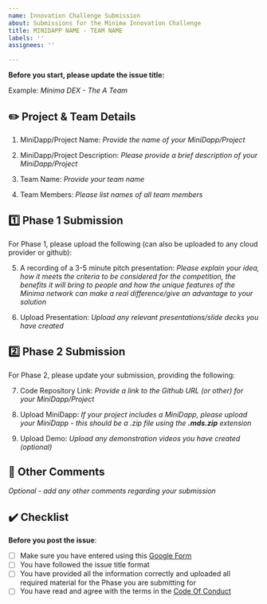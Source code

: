```yaml
---
name: Innovation Challenge Submission
about: Submissions for the Minima Innovation Challenge
title: MINIDAPP NAME - TEAM NAME
labels: ''
assignees: ''

---
```


**Before you start, please update the issue title:**

Example: *Minima DEX - The A Team*


## :pencil2: Project & Team Details

1. MiniDapp/Project Name: *Provide the name of your MiniDapp/Project*

2. MiniDapp/Project Description: *Please provide a brief description of your MiniDapp/Project*

3. Team Name: *Provide your team name*

4. Team Members: *Please list names of all team members*

## :one: Phase 1 Submission 

For Phase 1, please upload the following (can also be uploaded to any cloud provider or github):

5. A recording of a 3-5 minute pitch presentation: *Please explain your idea, how it meets the criteria to be considered for the competition, the benefits it will bring to people and how the unique features of the Minima network can make a real difference/give an advantage to your solution*

6. Upload Presentation: *Upload any relevant presentations/slide decks you have created*

## :two: Phase 2 Submission 

For Phase 2, please update your submission, providing the following:

7. Code Repository Link: *Provide a link to the Github URL (or other) for your MiniDapp/Project*

8. Upload MiniDapp: *If your project includes a MiniDapp, please upload your MiniDapp - this should be a .zip file using the **.mds.zip** extension*

9. Upload Demo: *Upload any demonstration videos you have created (optional)*

##  :round_pushpin: Other Comments
*Optional - add any other comments regarding your submission*

## :heavy_check_mark: Checklist

**Before you post the issue**:
- [ ] Make sure you have entered using this [Google Form](https://docs.google.com/forms/d/e/1FAIpQLSdW-r1iTN2JUxaLhKZxLj4FgRnIF6yZWAXB30hj4c-vwaNuPw/viewform)
- [ ] You have followed the issue title format
- [ ] You have provided all the information correctly and uploaded all required material for the Phase you are submitting for
- [ ] You have read and agree with the terms in the [Code Of Conduct]()
